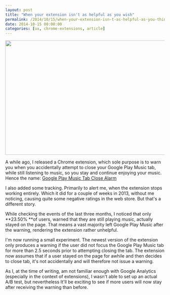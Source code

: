 ```yaml
---
layout: post
title: "When your extension isn't as helpful as you wish"
permalink: /2014/10/15/when-your-extension-isn-t-as-helpful-as-you-think
date: 2014-10-15 00:00:00
categories: [ux, chrome-extensions, article]
---
```


<img
  src="https://image.jimcdn.com/app/cms/image/transf/dimension=579x1024:format=jpg/path/se42d1516dcb4082b/image/ib2cab20d3cb4dd88/version/1413403309/image.jpg"
  width="579"
  height="362"/>

A while ago, I released a Chrome extension, which sole purpose is to warn you when you accidentally attempt to close your Google Play Music tab, while still listening to music, so you stay and continue enjoying your music. Hence the name: [Google Play Music Tab Close Alarm](https://chrome.google.com/webstore/detail/google-play-music-tab-clo/ckclfldnjoefbibhhbdklbddhnehdgol 'https://chrome.google.com/webstore/detail/google-play-music-tab-clo/ckclfldnjoefbibhhbdklbddhnehdgol')

I also added some tracking. Primarily to alert me, when the extension stops working entirely. Which it did for a couple of weeks in 2013, without me noticing, causing quite some negative ratings in the web store. But that's a different story.

While checking the events of the last three months, I noticed that only **23.50% **of users, warned that they are still playing music, actually stayed on the page. That means a vast majority left Google Play Music after the warning, rendering the extension rather unhelpful.

I'm now running a small experiment. The newest version of the extension only produces a warning if the user did not focus the Google Play Music tab for more than 2.5 seconds prior to attempting closing the tab. The extension now assumes that if a user stayed on the page for awhile and then decides to close tab, it's not accidentally and will therefore not issue a warning.

As I, at the time of writing, am not familiar enough with Google Analytics (especially in the context of extensions), I wasn't able to set up an actual A/B test, but nevertheless It'll be exciting to see if more users will now stay after receiving the warning than before.
